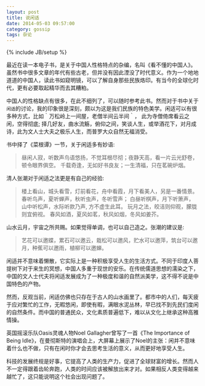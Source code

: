 ```yaml
---
layout: post
title: 说闲适
date: 2014-05-03 09:57:00
category: gossip
tags: 杂论
---
```

{% include JB/setup %}

最近在读一本电子书，是关于中国人性格特点的杂编，名叫《看不懂的中国人》。虽然书中很多文章的年代有些古老，但并没有因此湮没了时代意义。作为一个地地道道的中国人，读此书如窥明镜，可以了解自身那些民族烙印。有当今的全球化时代，更有必要取起精华而去其糟粕。

中国人的性格缺点有很多，在此不细列了，可以随时参考此书。然而对于书中关于`闲适`的讨论，我的印象很是深刻，颇以为这是我们民族的特色美学。闲适可以有很多种方式，比如｀万松岭上一间屋，老僧半间云半间｀， 此为寺僧倚席看云之闲，空得彻底; 择几好友，曲水流觞，俯仰之间，笑谈人生，或举酒花下，对月成诗，此为文人士大夫之极乐人生，而普罗大众自然无福消受。

书中择了《菜根谭》一节，关于闲适多有妙语:

>昼闲人寂，听数声鸟语悠扬，不觉耳根尽彻；夜静天高，看一片云光舒卷， 顿令眼界俱空。
>千载奇逢，无如好书良友；一生清福，只在茗碗炉烟。

清人张潮对于闲适之法更是有自己的经验:

>楼上看山，城头看雪，灯前看花，舟中看霞，月下看美人，另是一番情景。
>春听鸟声，夏听蝉声，秋听虫声，冬听雪声； 白昼听棋声，月下听箫声，山中听松声，水际听款乃声, 方不虚生此耳。
>玩月之法，皎洁则仰观，朦胧则宜俯视。
>春风如酒，夏风如茗，秋风如烟，冬风如姜芥。

山水云月，宇宙之所共赐。如果觉得单调，也可以自己造之。张潮的建议是:

>艺花可以邀蝶，累石可以邀云，栽松可以邀风，贮水可以邀萍，筑台可以邀月，种蕉可以邀雨，植柳可以邀蝉。

闲适并不意味着懒散，它实际上是一种积极享受人生的生活方式。不同于印度人菩提树下对于来生的冥想，中国人多重于现世的安乐。在传统儒道思想的濡染之下，中国的文人士代夫将闲适发展成为了一种极度和谐的自然派美学，这不得不说是中国特色的产物。

然而，反观当前，闲适仿佛也只存在于古人的山水画里了。都市中的人们，每天疲于应对繁忙的工作，无暇悠闲，即使有暇，满眼水泥丛林，早已找不到先民们度闲的自然条件。而中国的普通民众，文化素质普遍低下，难以从文化上继承这种高雅情操。

英国摇滚乐队Oasis灵魂人物Noel Gallagher曾写了一首《The Importance of Being Idle》，在曼彻斯特的演唱会上，大屏幕上展示了Noel的主张：闲并不意味着什么也不做，只有在闲时你才会去思考生活的意义，从而更好地享受人生。

科技的发展终规是好事，它提高了人类的生产力，促进了全球财富的增长。然而人不一定得跟着齿轮奔跑，人类的时间应该被解放出来才对。如果相反人类变得越来越忙了，这只能说明这个社会出现问题了。